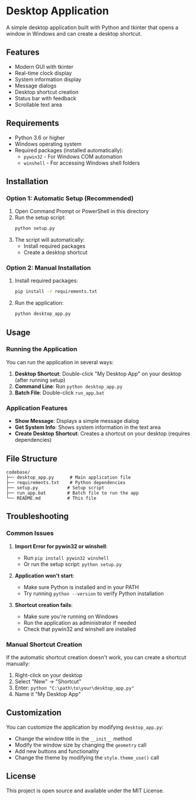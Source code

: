 # Desktop Application

A simple desktop application built with Python and tkinter that opens a window in Windows and can create a desktop shortcut.

## Features

- Modern GUI with tkinter
- Real-time clock display
- System information display
- Message dialogs
- Desktop shortcut creation
- Status bar with feedback
- Scrollable text area

## Requirements

- Python 3.6 or higher
- Windows operating system
- Required packages (installed automatically):
  - `pywin32` - For Windows COM automation
  - `winshell` - For accessing Windows shell folders

## Installation

### Option 1: Automatic Setup (Recommended)

1. Open Command Prompt or PowerShell in this directory
2. Run the setup script:
   ```bash
   python setup.py
   ```
3. The script will automatically:
   - Install required packages
   - Create a desktop shortcut

### Option 2: Manual Installation

1. Install required packages:
   ```bash
   pip install -r requirements.txt
   ```

2. Run the application:
   ```bash
   python desktop_app.py
   ```

## Usage

### Running the Application

You can run the application in several ways:

1. **Desktop Shortcut**: Double-click "My Desktop App" on your desktop (after running setup)
2. **Command Line**: Run `python desktop_app.py`
3. **Batch File**: Double-click `run_app.bat`

### Application Features

- **Show Message**: Displays a simple message dialog
- **Get System Info**: Shows system information in the text area
- **Create Desktop Shortcut**: Creates a shortcut on your desktop (requires dependencies)

## File Structure

```
codebase/
├── desktop_app.py      # Main application file
├── requirements.txt    # Python dependencies
├── setup.py           # Setup script
├── run_app.bat        # Batch file to run the app
└── README.md          # This file
```

## Troubleshooting

### Common Issues

1. **Import Error for pywin32 or winshell**:
   - Run `pip install pywin32 winshell`
   - Or run the setup script: `python setup.py`

2. **Application won't start**:
   - Make sure Python is installed and in your PATH
   - Try running `python --version` to verify Python installation

3. **Shortcut creation fails**:
   - Make sure you're running on Windows
   - Run the application as administrator if needed
   - Check that pywin32 and winshell are installed

### Manual Shortcut Creation

If the automatic shortcut creation doesn't work, you can create a shortcut manually:

1. Right-click on your desktop
2. Select "New" → "Shortcut"
3. Enter: `python "C:\path\to\your\desktop_app.py"`
4. Name it "My Desktop App"

## Customization

You can customize the application by modifying `desktop_app.py`:

- Change the window title in the `__init__` method
- Modify the window size by changing the `geometry` call
- Add new buttons and functionality
- Change the theme by modifying the `style.theme_use()` call

## License

This project is open source and available under the MIT License. 